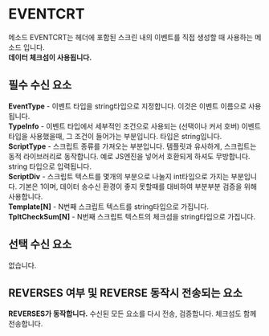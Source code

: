 # EVENTCRT
메소드 EVENTCRT는 헤더에 포함된 스크린 내의 이벤트를 직접 생성할 때 사용하는 메소드 입니다.<br>
**데이터 체크섬이 사용됩니다.**

## 필수 수신 요소
**EventType** - 이벤트 타입을 string타입으로 지정합니다. 이것은 이벤트 이름으로 사용됩니다.<br>
**TypeInfo** - 이벤트 타입에서 세부적인 조건으로 사용되는 (선택이나 커서 호버) 이벤트 타입을 사용했을때, 그 조건이 들어가는 부분입니다. 타입은 string입니다.<br>
**ScriptType** - 스크립트 종류를 가져오는 부분입니다. 템플릿과 유사하게, 스크립트는 동적 라이브러리로 동작합니다. 예로 JS엔진을 넣어서 호환되게 하셔도 무방합니다. string 타입으로 입력됩니다.<br>
**ScriptDiv** - 스크립트 텍스트를 몇개의 부분으로 나눌지 int타입으로 가지는 부분입니다. 기본은 1이며, 데이터 송수신 환경이 좋지 못할때를 대비하여 부분부분 검증을 위해 사용합니다.<br>
**Template[N]** - N번째 스크립트 텍스트를 string타입으로 가집니다.<br>
**TpltCheckSum[N]** - N번째 스크립트 텍스트의 체크섬을 string타입으로 가집니다.

## 선택 수신 요소
없습니다.

## REVERSES 여부 및 REVERSE 동작시 전송되는 요소
**REVERSES가 동작합니다.**
수신된 모든 요소를 다시 전송, 검증합니다. 체크섬도 함께 전송합니다.